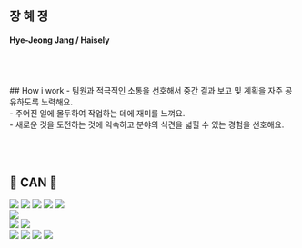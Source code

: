 ## 장 혜 정
#### Hye-Jeong Jang / Haisely
<br />
<br />
<br />
## How i work
- 팀원과 적극적인 소통을 선호해서 중간 결과 보고 및 계획을 자주 공유하도록 노력해요.<br />
- 주어진 일에 몰두하여 작업하는 데에 재미를 느껴요.<br />
- 새로운 것을 도전하는 것에 익숙하고 분야의 식견을 넓힐 수 있는 경험을 선호해요.<br />
<br />
<br />
<br />

## 🔨 CAN 🔨
<div style="display:flex; flex-direction:column; align-items:flex-start;">
    <div>
        <img src="https://img.shields.io/badge/c%23-%23239120.svg?style=for-the-badge&logo=csharp&logoColor=white"> 
        <img src="https://img.shields.io/badge/c++-%2300599C.svg?style=for-the-badge&logo=c%2B%2B&logoColor=white"> 
        <img src="https://img.shields.io/badge/java-%23ED8B00.svg?style=for-the-badge&logo=openjdk&logoColor=white"> 
        <img src="https://img.shields.io/badge/javascript-%23323330.svg?style=for-the-badge&logo=javascript&logoColor=%23F7DF1E"> 
        <img src="https://img.shields.io/badge/python-3670A0?style=for-the-badge&logo=python&logoColor=ffdd54"> 
    </div>
    <div>
        <img src="https://img.shields.io/badge/mysql-%2300f.svg?style=for-the-badge&logo=mysql&logoColor=white">
    </div>
    <div>
        <img src="https://img.shields.io/badge/figma-%23F24E1E.svg?style=for-the-badge&logo=figma&logoColor=white">
        <img src="https://img.shields.io/badge/AWS-%23FF9900.svg?style=for-the-badge&logo=amazon-aws&logoColor=white"> 
    </div>
    <div>
        <img src="https://img.shields.io/badge/flask-%23000.svg?style=for-the-badge&logo=flask&logoColor=white"> 
        <img src="https://img.shields.io/badge/Flutter-%2302569B.svg?style=for-the-badge&logo=Flutter&logoColor=white"> 
        <img src="https://img.shields.io/badge/spring-%236DB33F.svg?style=for-the-badge&logo=spring&logoColor=white"> 
        <img src="https://img.shields.io/badge/unity-%23000000.svg?style=for-the-badge&logo=unity&logoColor=white"> 
    </div>
</div>
